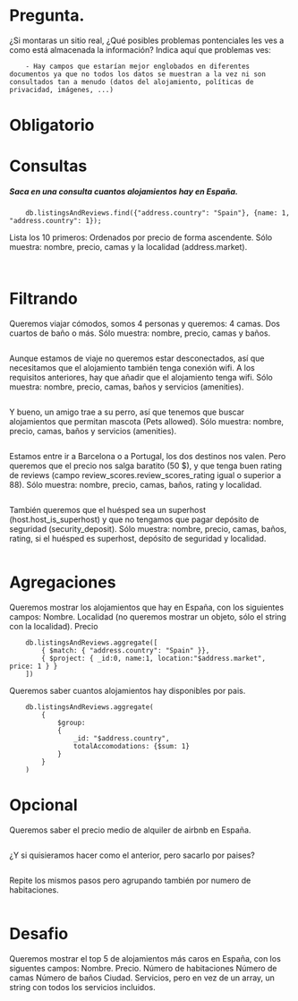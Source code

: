 # Pregunta.
¿Si montaras un sitio real, ¿Qué posibles problemas pontenciales les ves a como está almacenada la información?
Indica aquí que problemas ves:
```
    - Hay campos que estarían mejor englobados en diferentes documentos ya que no todos los datos se muestran a la vez ni son consultados tan a menudo (datos del alojamiento, políticas de privacidad, imágenes, ...)
```



# Obligatorio
# Consultas
##### Saca en una consulta cuantos alojamientos hay en España.
```
    db.listingsAndReviews.find({"address.country": "Spain"}, {name: 1, "address.country": 1});
```

Lista los 10 primeros:
Ordenados por precio de forma ascendente.
Sólo muestra: nombre, precio, camas y la localidad (address.market).
```
    
```


# Filtrando
Queremos viajar cómodos, somos 4 personas y queremos:
4 camas.
Dos cuartos de baño o más.
Sólo muestra: nombre, precio, camas y baños.
```

```

Aunque estamos de viaje no queremos estar desconectados, así que necesitamos que el alojamiento
también tenga conexión wifi. A los requisitos anteriores, hay que añadir que el alojamiento tenga wifi.
Sólo muestra: nombre, precio, camas, baños y servicios (amenities).
```

```

Y bueno, un amigo trae a su perro, así que tenemos que buscar alojamientos que permitan mascota
(Pets allowed).
Sólo muestra: nombre, precio, camas, baños y servicios (amenities).
```

```

Estamos entre ir a Barcelona o a Portugal, los dos destinos nos valen. Pero queremos que el precio nos
salga baratito (50 $), y que tenga buen rating de reviews (campo
review_scores.review_scores_rating igual o superior a 88).
Sólo muestra: nombre, precio, camas, baños, rating y localidad.
```

```

También queremos que el huésped sea un superhost (host.host_is_superhost) y que no tengamos
que pagar depósito de seguridad (security_deposit).
Sólo muestra: nombre, precio, camas, baños, rating, si el huésped es superhost, depósito de
seguridad y localidad.
```

```



# Agregaciones
Queremos mostrar los alojamientos que hay en España, con los siguientes campos:
Nombre.
Localidad (no queremos mostrar un objeto, sólo el string con la localidad).
Precio
```
    db.listingsAndReviews.aggregate([
        { $match: { "address.country": "Spain" }},
        { $project: { _id:0, name:1, location:"$address.market", price: 1 } }
    ])
```

Queremos saber cuantos alojamientos hay disponibles por pais.
```
    db.listingsAndReviews.aggregate(
        {
            $group: 
            {  
                _id: "$address.country",
                totalAccomodations: {$sum: 1}
            }
        }
    )
```



# Opcional
Queremos saber el precio medio de alquiler de airbnb en España.
```

```

¿Y si quisieramos hacer como el anterior, pero sacarlo por paises?
```

```

Repite los mismos pasos pero agrupando también por numero de habitaciones.
```

```



# Desafio
Queremos mostrar el top 5 de alojamientos más caros en España, con los siguentes campos:
Nombre.
Precio.
Número de habitaciones
Número de camas
Número de baños
Ciudad.
Servicios, pero en vez de un array, un string con todos los servicios incluidos.
```

```
